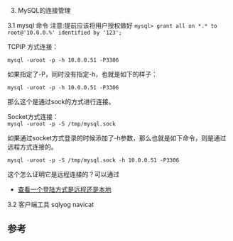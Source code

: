 3. MySQL的连接管理

3.1 mysql 命令 
注意:提前应该将用户授权做好
```mysql> grant all on *.* to root@'10.0.0.%' identified by '123';```

TCPIP 方式连接：

```mysql -uroot -p -h 10.0.0.51 -P3306 ```

如果指定了-P，同时没有指定-h，也就是如下的样子：

```mysql -uroot -p -h 10.0.0.51 -P3306 ```

那么这个是通过sock的方式进行连接。

Socket方式连接：  
```mysql -uroot -p -S /tmp/mysql.sock```

如果通过socket方式登录的时候添加了-h参数，那么也就是如下命令，则是通过远程方式连接的。

```mysql -uroot -p -S /tmp/mysql.sock -h 10.0.0.51 -P3306```

这个怎么证明它是远程连接的？可以通过
- [查看一个登陆方式是远程还是本地]()


3.2 客户端工具
sqlyog
navicat

## 参考

